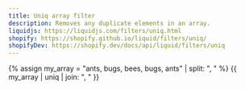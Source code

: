 ```yaml
---
title: Uniq array filter
description: Removes any duplicate elements in an array.
liquidjs: https://liquidjs.com/filters/uniq.html
shopify: https://shopify.github.io/liquid/filters/uniq/
shopifyDev: https://shopify.dev/docs/api/liquid/filters/uniq
---
```

{% assign my_array = "ants, bugs, bees, bugs, ants" | split: ", " %}
{{ my_array | uniq | join: ", " }}